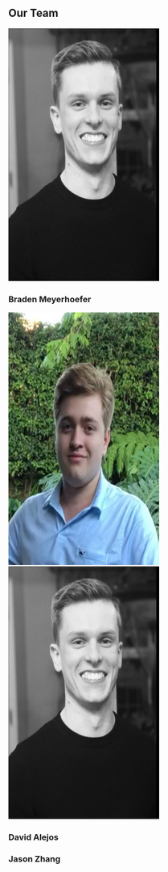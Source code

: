## **Our Team**

<img src="media/braden_profile.png" alt="braden" width="300" height="500"/>

### Braden Meyerhoefer

<img src="media/david_profile.png" alt="david" width="300" height="500"/>

<img src="media/braden_profile.png" alt="jason" width="300" height="500"/>

### David Alejos

### Jason Zhang
